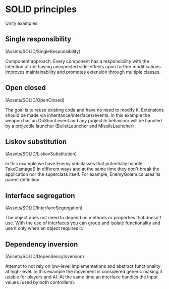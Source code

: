 # SOLID principles

Unity examples

## Single responsibility
(Assets/SOLID/SingleResponsibility)

Component approach. Every component has a responsibility with the intention of not having unexpected side-effects upon further modifications.
Improves maintainability and promotes extension through multiple classes.

## Open closed
(Assets/SOLID/OpenClosed)

The goal is to reuse existing code and have no need to modify it. Extensions should be made via inheritance/interfaces/events.
In this example the weapon has an OnShoot event and any projectile behaviour will be handled by a projectile launcher (BulletLauncher and MissileLauncher)

## Liskov substitution
(Assets/SOLID/LiskovSubstitution)

In this example we have Enemy subclasses that potentially handle TakeDamage() in different ways and at the same time they don't break the application nor the superclass itself. For example, EnemyGolem.cs uses its parent definition

## Interface segregation
(Assets/SOLID/InterfaceSegregation)

The object does not need to depend on methods or properties that doesn't use. With the use of interfaces you can group and isolate functionality and use it only when an object requires it.

## Dependency inversion
(Assets/SOLID/DependencyInversion)

Attempt to not rely on low-level implementations and abstract functionality at high-level.
In this example the movement is considered generic making it usable for players and AI. At the same time an interface handles the input values (used by both controllers).
